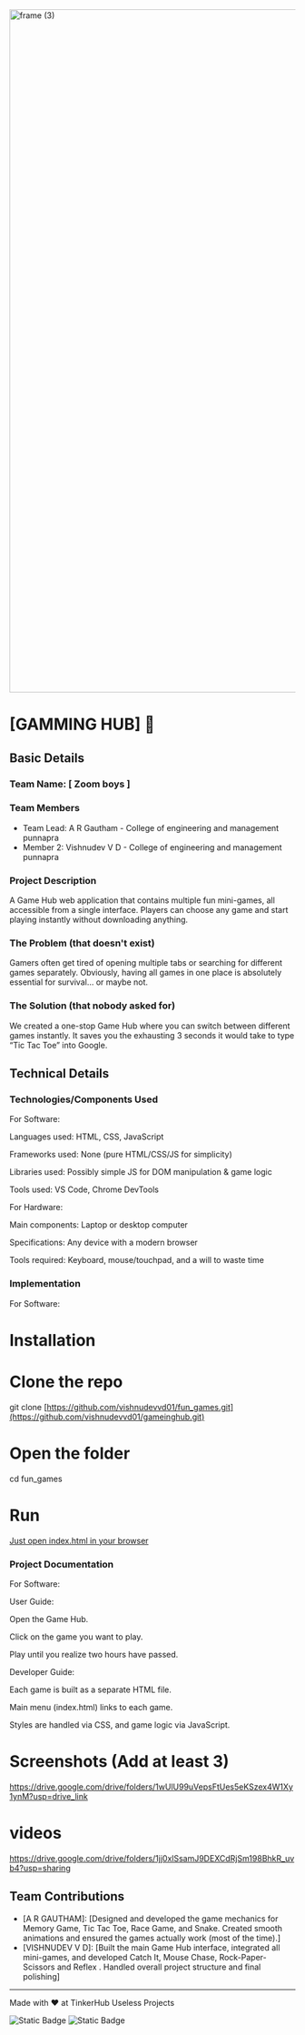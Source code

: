 <img width="3188" height="1202" alt="frame (3)" src="https://github.com/user-attachments/assets/517ad8e9-ad22-457d-9538-a9e62d137cd7" />


# [GAMMING HUB] 🎯


## Basic Details
### Team Name: [ Zoom boys ]


### Team Members
- Team Lead: A R Gautham - College of engineering and management punnapra
- Member 2: Vishnudev V D - College of engineering and management punnapra


### Project Description
A Game Hub web application that contains multiple fun mini-games, all accessible from a single interface. Players can choose any game and start playing instantly without downloading anything.

### The Problem (that doesn't exist)
Gamers often get tired of opening multiple tabs or searching for different games separately. Obviously, having all games in one place is absolutely essential for survival… or maybe not.

### The Solution (that nobody asked for)
We created a one-stop Game Hub where you can switch between different games instantly. It saves you the exhausting 3 seconds it would take to type “Tic Tac Toe” into Google.

## Technical Details
### Technologies/Components Used
For Software:

Languages used: HTML, CSS, JavaScript

Frameworks used: None (pure HTML/CSS/JS for simplicity)

Libraries used: Possibly simple JS for DOM manipulation & game logic

Tools used: VS Code, Chrome DevTools

For Hardware:

Main components: Laptop or desktop computer

Specifications: Any device with a modern browser

Tools required: Keyboard, mouse/touchpad, and a will to waste time

### Implementation
For Software:
# Installation
# Clone the repo
git clone [https://github.com/vishnudevvd01/fun_games.git](https://github.com/vishnudevvd01/gameinghub.git)

# Open the folder
cd fun_games


# Run
[Just open index.html in your browser](https://gameinghub.vercel.app/)


### Project Documentation
For Software:

User Guide:

Open the Game Hub.

Click on the game you want to play.

Play until you realize two hours have passed.

Developer Guide:

Each game is built as a separate HTML file.

Main menu (index.html) links to each game.

Styles are handled via CSS, and game logic via JavaScript.



# Screenshots (Add at least 3)
https://drive.google.com/drive/folders/1wUlU99uVepsFtUes5eKSzex4W1Xy1ynM?usp=drive_link

# videos 

https://drive.google.com/drive/folders/1jj0xlSsamJ9DEXCdRjSm198BhkR_uvb4?usp=sharing



## Team Contributions
- [A R GAUTHAM]: [Designed and developed the game mechanics for Memory Game, Tic Tac Toe, Race Game, and Snake. Created smooth animations and ensured the games actually work (most of the time).]
- [VISHNUDEV V D]: [Built the main Game Hub interface, integrated all mini-games, and developed  Catch It, Mouse Chase, Rock-Paper-Scissors and Reflex . Handled overall project structure and final polishing]


---
Made with ❤️ at TinkerHub Useless Projects 

![Static Badge](https://img.shields.io/badge/TinkerHub-24?color=%23000000&link=https%3A%2F%2Fwww.tinkerhub.org%2F)
![Static Badge](https://img.shields.io/badge/UselessProjects--25-25?link=https%3A%2F%2Fwww.tinkerhub.org%2Fevents%2FQ2Q1TQKX6Q%2FUseless%2520Projects)


